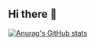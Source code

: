 ## Hi there 👋

[![Anurag's GitHub stats](https://github-readme-stats.vercel.app/api?username=trunkatree&count_private=true&show_icons=true&theme=github_dark)](https://github.com/anuraghazra/github-readme-stats)

<!---
- 👋 Hi, I’m @trunkatree
- 👀 I’m interested in ...
- 🌱 I’m currently learning ...
- 💞️ I’m looking to collaborate on ...
- 📫 How to reach me ...
--->

<!---
trunkatree/trunkatree is a ✨ special ✨ repository because its `README.md` (this file) appears on your GitHub profile.
You can click the Preview link to take a look at your changes.
--->
